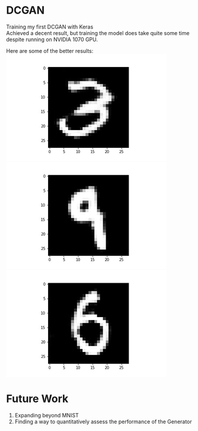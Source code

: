 # DCGAN
Training my first DCGAN with Keras  
Achieved a decent result, but training the model does take quite some time despite running on NVIDIA 1070 GPU.  

Here are some of the better results:  
![alt text](https://github.com/aidenchia95/DCGAN/blob/master/images/49.jpg)
![alt text](https://github.com/aidenchia95/DCGAN/blob/master/images/7.jpg)
![alt text](https://github.com/aidenchia95/DCGAN/blob/master/images/30.jpg)

# Future Work
1. Expanding beyond MNIST
2. Finding a way to quantitatively assess the performance of the Generator



